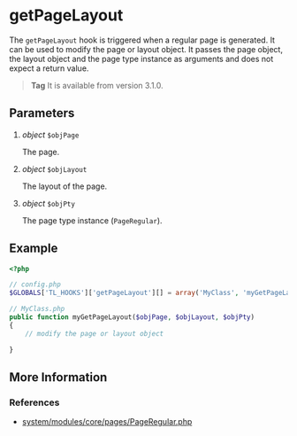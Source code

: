 # getPageLayout

The `getPageLayout` hook is triggered when a regular page is generated.
It can be used to modify the page or layout object.
It passes the page object, the layout object and the page type instance as arguments
and does not expect a return value.

> **Tag** It is available from version 3.1.0.


## Parameters

1. *object* `$objPage`

	The page.

2. *object* `$objLayout`

	The layout of the page.

3. *object* `$objPty`

	 The page type instance (`PageRegular`).


## Example

```php
<?php

// config.php
$GLOBALS['TL_HOOKS']['getPageLayout'][] = array('MyClass', 'myGetPageLayout');

// MyClass.php
public function myGetPageLayout($objPage, $objLayout, $objPty)
{
    // modify the page or layout object

}
```


## More Information


### References

- [system/modules/core/pages/PageRegular.php](https://github.com/contao/core/blob/support/3.2/system/modules/core/pages/PageRegular.php#L46)
